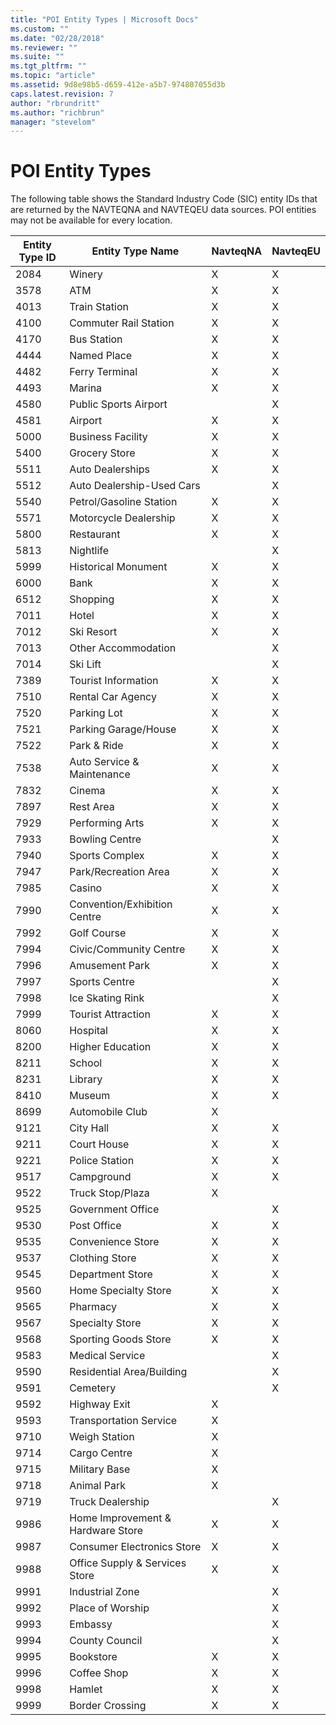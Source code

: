 ```yaml
---
title: "POI Entity Types | Microsoft Docs"
ms.custom: ""
ms.date: "02/28/2018"
ms.reviewer: ""
ms.suite: ""
ms.tgt_pltfrm: ""
ms.topic: "article"
ms.assetid: 9d8e98b5-d659-412e-a5b7-974807055d3b
caps.latest.revision: 7
author: "rbrundritt"
ms.author: "richbrun"
manager: "stevelom"
---
```

# POI Entity Types
The following table shows the Standard Industry Code (SIC) entity IDs that are returned by the NAVTEQNA and NAVTEQEU data sources. POI entities may not be available for every location.  
  
|Entity Type ID|Entity Type Name|NavteqNA|NavteqEU|  
|--------------------|----------------------|--------------|--------------|  
|2084|Winery|X|X|  
|3578|ATM|X|X|  
|4013|Train Station|X|X|  
|4100|Commuter Rail Station|X|X|  
|4170|Bus Station|X|X|  
|4444|Named Place|X|X|  
|4482|Ferry Terminal|X|X|  
|4493|Marina|X|X|  
|4580|Public Sports Airport||X|  
|4581|Airport|X|X|  
|5000|Business Facility|X|X|  
|5400|Grocery Store|X|X|  
|5511|Auto Dealerships|X|X|  
|5512|Auto Dealership-Used Cars||X|  
|5540|Petrol/Gasoline Station|X|X|  
|5571|Motorcycle Dealership|X|X|  
|5800|Restaurant|X|X|  
|5813|Nightlife||X|  
|5999|Historical Monument|X|X|  
|6000|Bank|X|X|  
|6512|Shopping|X|X|  
|7011|Hotel|X|X|  
|7012|Ski Resort|X|X|  
|7013|Other Accommodation||X|  
|7014|Ski Lift||X|  
|7389|Tourist Information|X|X|  
|7510|Rental Car Agency|X|X|  
|7520|Parking Lot|X|X|  
|7521|Parking Garage/House|X|X|  
|7522|Park & Ride|X|X|  
|7538|Auto Service & Maintenance|X|X|  
|7832|Cinema|X|X|  
|7897|Rest Area|X|X|  
|7929|Performing Arts|X|X|  
|7933|Bowling Centre||X|  
|7940|Sports Complex|X|X|  
|7947|Park/Recreation Area|X|X|  
|7985|Casino|X|X|  
|7990|Convention/Exhibition Centre|X|X|  
|7992|Golf Course|X|X|  
|7994|Civic/Community Centre|X|X|  
|7996|Amusement Park|X|X|  
|7997|Sports Centre||X|  
|7998|Ice Skating Rink||X|  
|7999|Tourist Attraction|X|X|  
|8060|Hospital|X|X|  
|8200|Higher Education|X|X|  
|8211|School|X|X|  
|8231|Library|X|X|  
|8410|Museum|X|X|  
|8699|Automobile Club|X||  
|9121|City Hall|X|X|  
|9211|Court House|X|X|  
|9221|Police Station|X|X|  
|9517|Campground|X|X|  
|9522|Truck Stop/Plaza|X||  
|9525|Government Office||X|  
|9530|Post Office|X|X|  
|9535|Convenience Store|X|X|  
|9537|Clothing Store|X|X|  
|9545|Department Store|X|X|  
|9560|Home Specialty Store|X|X|  
|9565|Pharmacy|X|X|  
|9567|Specialty Store|X|X|  
|9568|Sporting Goods Store|X|X|  
|9583|Medical Service||X|  
|9590|Residential Area/Building||X|  
|9591|Cemetery||X|  
|9592|Highway Exit|X||  
|9593|Transportation Service|X||  
|9710|Weigh Station|X||  
|9714|Cargo Centre|X||  
|9715|Military Base|X||  
|9718|Animal Park|X||  
|9719|Truck Dealership||X|  
|9986|Home Improvement & Hardware Store|X|X|  
|9987|Consumer Electronics Store|X|X|  
|9988|Office Supply & Services Store|X|X|  
|9991|Industrial Zone||X|  
|9992|Place of Worship||X|  
|9993|Embassy||X|  
|9994|County Council||X|  
|9995|Bookstore|X|X|  
|9996|Coffee Shop|X|X|  
|9998|Hamlet|X|X|  
|9999|Border Crossing|X|X|